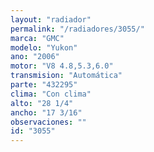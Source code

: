 ```yaml
---
layout: "radiador"
permalink: "/radiadores/3055/"
marca: "GMC"
modelo: "Yukon"
ano: "2006"
motor: "V8 4.8,5.3,6.0"
transmision: "Automática"
parte: "432295"
clima: "Con clima"
alto: "28 1/4"
ancho: "17 3/16"
observaciones: ""
id: "3055"
---
```


